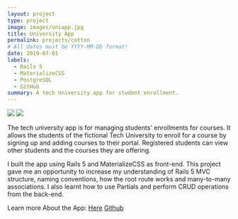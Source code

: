 ```yaml
---
layout: project
type: project
image: images/uniapp.jpg
title: University App
permalink: projects/cotton
# All dates must be YYYY-MM-DD format!
date: 2019-07-01
labels:
  - Rails 5
  - MaterializeCSS
  - PostgreSQL
  - GitHub
summary: A tech University app for student enrollment.
---
```


<div class="ui small rounded images">
<img class="ui image" src="{{ site.baseurl }}/images/uniapp2.jpg">
<img class="ui image" src="{{ site.baseurl }}/images/uniapp1.jpg">
</div>

The tech university app is for managing students' enrollments for courses. It allows the students of the fictional Tech University to enroll for a course by signing up and adding courses to their portal. Registered students can view other students and the courses they are offering. 

I built the app using Rails 5 and MaterializeCSS as front-end. This project gave me an opportunity to increase my understanding of Rails 5 MVC structure, naming conventions, how the root route works and many-to-many associations. I also learnt how to use Partials and perform CRUD operations from the back-end.


Learn more About the App: <a href="https://mantoss-univ-app.herokuapp.com/">Here</a> <a href="https://github.com/PJMantoss/univ_app"><i class="large github icon "></i>Github</a>

